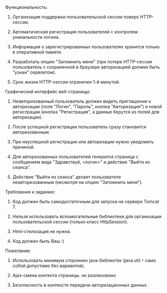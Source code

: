 Функциональность:

1. Организация поддержки пользовательской сессии поверх HTTP-сессии.

2. Автоматическая регистрация пользователей с контролем уникальности логина.

3. Информация о зарегистрированных пользователях хранится только в оперативной памяти.

4. Разработать опцию "Запомнить меня" (при потере HTTP-сессии пользователь с сохраненной в браузере авторизацией должен быть "узнан" сервлетом).

5. Срок жизни HTTP-сессии ограничен 1-й минутой.

Графический интерфейс веб-страницы:

1. Неавторизованный пользователь должен видеть приглашение к авторизации (поля "Логин", "Пароль", кнопка "Авторизация") и новой регистрации (кнопка "Регистрация", а данные берутся из полей для авторизации).

2. После успешной регистрации пользователь сразу становится авторизованным.

3. При неуспешной регистрации или авторизации нужно уведомить причиной.

4. Для авторизованных пользователей генерится страница с сообщением вида "Здравствуй, <логин>" и действие "Выйти из сеанса".

5. Действие "Выйти из сеанса" делает пользователя неавторизованным (несмотря на опцию "Запомнить меня").

Требования к заданию:

1. Код должен быть самодостаточным для запуска на сервере Tomcat 7.

2. Нельзя использовать вспомогательные библиотеки для организации пользовательской сессии (только класс HttpSession).

3. Html-стилизация не нужна.

4. Код должен быть Ваш :)

Пожелания:

1. Использовать минимум сторонних java-библиотек (java.util.`*` само собой допустимо без вариантов).

2. Ajax-смена контента страницы. _не реализовано_

3. Безопасность в контексте передачи авторизационных данных.